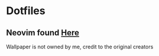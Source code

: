 # Dotfiles

## Neovim found [Here](https://github.com/amazingefren/neovim)

Wallpaper is not owned by me, credit to the original creators
